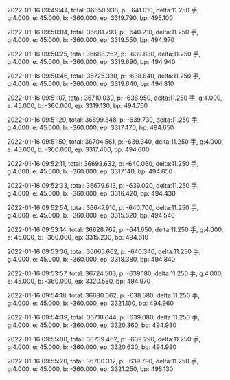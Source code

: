 2022-01-16 09:49:44, total: 36650.938, p: -641.010, delta:11.250 手, g:4.000, e: 45.000, b: -360.000, ep: 3319.790, bp: 495.100

2022-01-16 09:50:04, total: 36681.793, p: -640.210, delta:11.250 手, g:4.000, e: 45.000, b: -360.000, ep: 3319.550, bp: 494.970

2022-01-16 09:50:25, total: 36688.262, p: -639.830, delta:11.250 手, g:4.000, e: 45.000, b: -360.000, ep: 3319.690, bp: 494.940

2022-01-16 09:50:46, total: 36725.330, p: -638.840, delta:11.250 手, g:4.000, e: 45.000, b: -360.000, ep: 3319.640, bp: 494.810

2022-01-16 09:51:07, total: 36710.039, p: -638.950, delta:11.250 手, g:4.000, e: 45.000, b: -360.000, ep: 3319.130, bp: 494.760

2022-01-16 09:51:29, total: 36699.348, p: -639.730, delta:11.250 手, g:4.000, e: 45.000, b: -360.000, ep: 3317.470, bp: 494.650

2022-01-16 09:51:50, total: 36704.561, p: -639.340, delta:11.250 手, g:4.000, e: 45.000, b: -360.000, ep: 3317.460, bp: 494.600

2022-01-16 09:52:11, total: 36693.632, p: -640.060, delta:11.250 手, g:4.000, e: 45.000, b: -360.000, ep: 3317.140, bp: 494.650

2022-01-16 09:52:33, total: 36679.613, p: -639.020, delta:11.250 手, g:4.000, e: 45.000, b: -360.000, ep: 3316.420, bp: 494.430

2022-01-16 09:52:54, total: 36647.910, p: -640.700, delta:11.250 手, g:4.000, e: 45.000, b: -360.000, ep: 3315.620, bp: 494.540

2022-01-16 09:53:14, total: 36628.762, p: -641.650, delta:11.250 手, g:4.000, e: 45.000, b: -360.000, ep: 3315.230, bp: 494.610

2022-01-16 09:53:36, total: 36665.662, p: -640.340, delta:11.250 手, g:4.000, e: 45.000, b: -360.000, ep: 3318.380, bp: 494.840

2022-01-16 09:53:57, total: 36724.503, p: -639.180, delta:11.250 手, g:4.000, e: 45.000, b: -360.000, ep: 3320.580, bp: 494.970

2022-01-16 09:54:18, total: 36680.062, p: -638.580, delta:11.250 手, g:4.000, e: 45.000, b: -360.000, ep: 3321.100, bp: 494.960

2022-01-16 09:54:39, total: 36718.044, p: -639.080, delta:11.250 手, g:4.000, e: 45.000, b: -360.000, ep: 3320.360, bp: 494.930

2022-01-16 09:55:00, total: 36739.462, p: -639.290, delta:11.250 手, g:4.000, e: 45.000, b: -360.000, ep: 3320.630, bp: 494.990

2022-01-16 09:55:20, total: 36700.312, p: -639.790, delta:11.250 手, g:4.000, e: 45.000, b: -360.000, ep: 3321.250, bp: 495.130